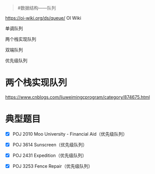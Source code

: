 > #数据结构——队列



<https://oi-wiki.org/ds/queue/> OI Wiki

单调队列

两个栈实现队列

双端队列

优先级队列

# 两个栈实现队列

<https://www.cnblogs.com/liuweimingcprogram/category/874675.html>

# 典型题目

- [x] POJ 2010 Moo University - Financial Aid（优先级队列）
- [x] POJ 3614 Sunscreen（优先级队列）
- [x] POJ 2431 Expedition（优先级队列）
- [x] POJ 3253 Fence Repair（优先级队列）

